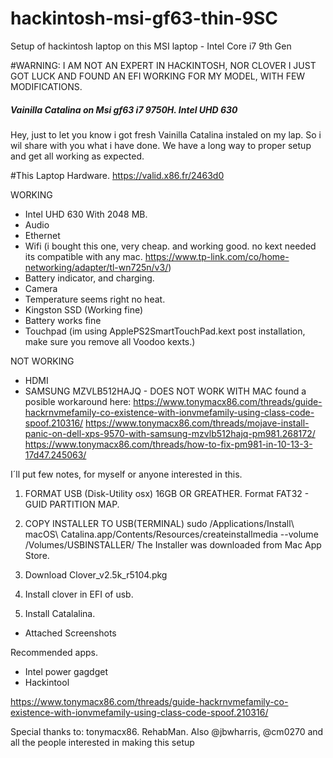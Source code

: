 # hackintosh-msi-gf63-thin-9SC
Setup of hackintosh laptop on this MSI laptop - Intel Core i7 9th Gen

#WARNING: I AM NOT AN EXPERT IN HACKINTOSH, NOR CLOVER I JUST GOT LUCK AND FOUND AN EFI WORKING FOR MY MODEL, WITH FEW MODIFICATIONS.

<h5>Vainilla Catalina on Msi gf63 i7 9750H. Intel UHD 630 </h5>

Hey, just to let you know i got fresh Vainilla Catalina instaled on my lap.
So i wil share with you what i have done. We have a long way to proper setup
and get all working as expected.

#This Laptop Hardware.
https://valid.x86.fr/2463d0

WORKING
- Intel UHD 630 With 2048 MB.
- Audio
- Ethernet
- Wifi (i bought this one, very cheap. and working good. no kext needed its
  compatible with any mac. https://www.tp-link.com/co/home-networking/adapter/tl-wn725n/v3/)
- Battery indicator, and charging.
- Camera
- Temperature seems right no heat.
- Kingston SSD (Working fine)
- Battery works fine
- Touchpad (im using ApplePS2SmartTouchPad.kext post installation, make sure you remove all Voodoo kexts.)

NOT WORKING
- HDMI
- SAMSUNG MZVLB512HAJQ - DOES NOT WORK WITH MAC
  found a posible workaround here:
  https://www.tonymacx86.com/threads/guide-hackrnvmefamily-co-existence-with-ionvmefamily-using-class-code-spoof.210316/
  https://www.tonymacx86.com/threads/mojave-install-panic-on-dell-xps-9570-with-samsung-mzvlb512hajq-pm981.268172/
  https://www.tonymacx86.com/threads/how-to-fix-pm981-in-10-13-3-17d47.245063/

I´ll put few notes, for myself or anyone interested in this.

1. FORMAT USB (Disk-Utility osx) 16GB OR GREATHER.
   Format FAT32 - GUID PARTITION MAP.

2. COPY INSTALLER TO USB(TERMINAL)
   sudo /Applications/Install\ macOS\ Catalina.app/Contents/Resources/createinstallmedia --volume /Volumes/USBINSTALLER/
   The Installer was downloaded from Mac App Store.

3. Download Clover_v2.5k_r5104.pkg

4. Install clover in EFI of usb.

6. Install Catalalina.

- Attached
Screenshots

Recommended apps.
- Intel power gagdget
- Hackintool

https://www.tonymacx86.com/threads/guide-hackrnvmefamily-co-existence-with-ionvmefamily-using-class-code-spoof.210316/

Special thanks to: tonymacx86. RehabMan.
Also @jbwharris, @cm0270 and all the people interested in making this setup
